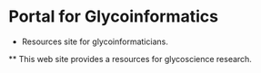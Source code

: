 # Portal for Glycoinformatics

* Resources site for glycoinformaticians.  

** This web site provides a resources for glycoscience research.

